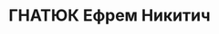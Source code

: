 ---
title: ГНАТЮК Ефрем Никитич
description: "1908 р. н., с. Па-ріївка Подільської губ. Українець, освіта н. вища,\
  \ агроном МТС. Проживав у с. Ярунь Ярунського р-ну Житомирської обл. \n  Заарештований\
  \ 23 ве-ресня 1937 р. Обвинувачувався за ст. 54-7, 54-8, 54-11 КК УРСР. ВК ВС СРСР\
  \ 25 грудня 1937 р. засуджений до ув'язнення у ВТТ на 15 років з пора-женням у правах\
  \ на 5 років. Помер 2 липня 1940 р., відбуваючи покарання. \n  Реабілітований у\
  \ 1989 р."
---
